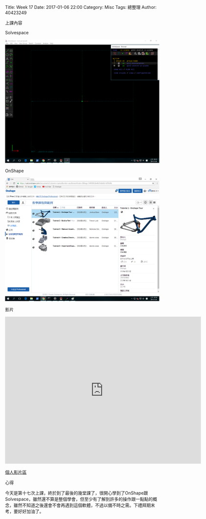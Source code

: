 Title: Week 17
Date: 2017-01-06 22:00
Category: Misc
Tags: 總整理
Author: 40423249

上課內容

<!-- PELICAN_END_SUMMARY -->


<p>Solvespace<p>

<img src="../data/image/W17-1.png" width="800" />

<p>OnShape<p>

<img src="../data/image/W17-2.png" width="800" />


<p>影片</p>
<iframe src="https://player.vimeo.com/video/198438045" width="640" height="480" frameborder="0" webkitallowfullscreen mozallowfullscreen allowfullscreen></iframe>


<p><a href="https://vimeo.com/user60053503">個人影片區</a></p>


<p>心得<p>

今天是第十七次上課，終於到了最後的幾堂課了，很開心學到了OnShape跟Solvespace，雖然還不算是整個學會，但至少有了解到許多的操作跟一點點的概念，雖然不知道之後還會不會再遇到這個軟體，不過以備不時之需。下禮拜期末考，要好好加油了。




